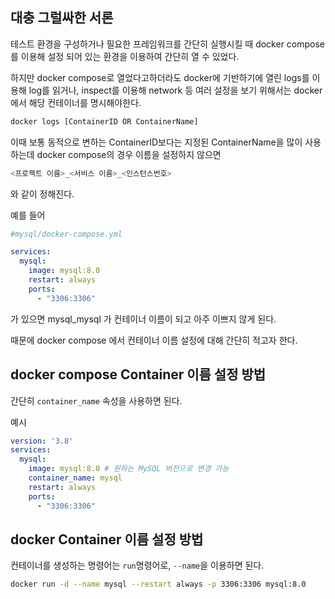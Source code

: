 대충 그럴싸한 서론
----------

테스트 환경을 구성하거나 필요한 프레임워크를 간단히 실행시킬 때 docker compose를 이용해 설정 되어 있는 환경을 이용하여 간단히 열 수 있었다.

하지만 docker compose로 열었다고하더라도 docker에 기반하기에 열린 logs를 이용해 log를 읽거나, inspect를 이용해 network 등 여러 설정을 보기 위해서는 docker에서 해당 컨테이너를 명시해야한다.

```bash
docker logs [ContainerID OR ContainerName]
```

이때 보통 동적으로 변하는 ContainerID보다는 지정된 ContainerName을 많이 사용하는데 docker compose의 경우 이름을 설정하지 않으면

```bash
<프로젝트 이름>_<서비스 이름>_<인스턴스번호>
```

와 같이 정해진다.

예를 들어

```yaml
#mysql/docker-compose.yml

services:
  mysql:
    image: mysql:8.0
    restart: always
    ports:
      - "3306:3306" 
```

가 있으면 mysql_mysql 가 컨테이너 이름이 되고 아주 이쁘지 않게 된다.

때문에 docker compose 에서 컨테이너 이름 설정에 대해 간단히 적고자 한다.

docker compose Container 이름 설정 방법
---------------------------------

간단히 `container_name` 속성을 사용하면 된다.

예시

```yaml
version: '3.8'
services:
  mysql:
    image: mysql:8.0 # 원하는 MySQL 버전으로 변경 가능
    container_name: mysql
    restart: always
    ports:
      - "3306:3306"
```

docker Container 이름 설정 방법
-------------------------

컨테이너를 생성하는 명령어는 `run`명령어로, `--name`을 이용하면 된다.

```bash
docker run -d --name mysql --restart always -p 3306:3306 mysql:8.0
```


